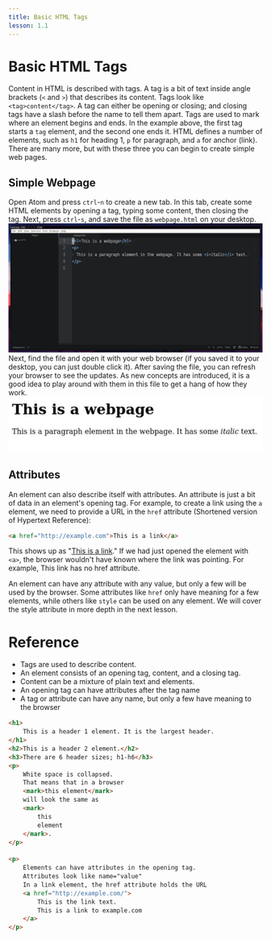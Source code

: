 ```yaml
---
title: Basic HTML Tags
lesson: 1.1
---
```


# Basic HTML Tags

Content in HTML is described with tags. A tag is a bit of text inside angle brackets (`<` and `>`) that describes its content. Tags look like `<tag>content</tag>`. A tag can either be opening or closing; and closing tags have a slash before the name to tell them apart. Tags are used to mark where an element begins and ends. In the example above, the first tag starts a `tag` element, and the second one ends it. HTML defines a number of elements, such as `h1` for heading 1, `p` for paragraph, and `a` for anchor (link). There are many more, but with these three you can begin to create simple web pages.

## Simple Webpage

Open Atom and press `ctrl`-`n` to create a new tab. In this tab, create some HTML elements by opening a tag, typing some content, then closing the tag. Next, press `ctrl`-`s`, and save the file as `webpage.html` on your desktop.
![](html.jpg "An example of some HTML you could write")
Next, find the file and open it with your web browser (if you saved it to your desktop, you can just double click it). After saving the file, you can refresh your browser to see the updates. As new concepts are introduced, it is a good idea to play around with them in this file to get a hang of how they work.
![](page.jpg)

## Attributes

An element can also describe itself with attributes. An attribute is just a bit of data in an element's opening tag. For example, to create a link using the `a` element, we need to provide a URL in the `href` attribute (Shortened version of Hypertext Reference):

```html
<a href="http://example.com">This is a link</a>
```

This shows up as "<a href="http://example.com">This is a link</a>." If we had just opened the element with `<a>`, the browser wouldn't have known where the link was pointing. For example, <a>This link has no href attribute</a>.

An element can have any attribute with any value, but only a few will be used by the browser. Some attributes like `href` only have meaning for a few elements, while others like `style` can be used on any element. We will cover the style attribute in more depth in the next lesson.

# Reference

* Tags are used to describe content.
* An element consists of an opening tag, content, and a closing tag.
* Content can be a mixture of plain text and elements.
* An opening tag can have attributes after the tag name
* A tag or attribute can have any name, but only a few have meaning to the browser

```html
<h1>
    This is a header 1 element. It is the largest header.
</h1>
<h2>This is a header 2 element.</h2>
<h3>There are 6 header sizes; h1-h6</h3>
<p>
    White space is collapsed.
    That means that in a browser
    <mark>this element</mark>
    will look the same as
    <mark>
        this
        element
    </mark>.
</p>

<p>
    Elements can have attributes in the opening tag.
    Attributes look like name="value"
    In a link element, the href attribute holds the URL
    <a href="http://example.com/">
        This is the link text.
        This is a link to example.com
    </a>
</p>
```
